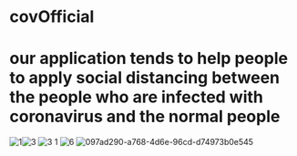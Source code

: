 # covOfficial

# our application tends to help people to apply social distancing between the people who are infected with coronavirus and the normal people
![1](https://user-images.githubusercontent.com/67759276/88492990-05b20280-cfaf-11ea-87b9-200db169948a.jpg)![3](https://user-images.githubusercontent.com/67759276/88493079-87099500-cfaf-11ea-9332-6a5205af11b6.jpg)
![3 1](https://user-images.githubusercontent.com/67759276/88493080-883ac200-cfaf-11ea-8ec1-d7931efa414f.jpg)
![6](https://user-images.githubusercontent.com/67759276/88493081-88d35880-cfaf-11ea-8bfb-8b222c6fce25.jpg)
![097ad290-a768-4d6e-96cd-d74973b0e545](https://user-images.githubusercontent.com/67759276/88493084-8bce4900-cfaf-11ea-8bf5-683af5db1cb2.jpg)

